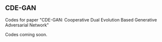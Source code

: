 ## CDE-GAN
Codes for paper "CDE-GAN: Cooperative Dual Evolution Based Generative Adversarial Network"

Codes coming soon.
